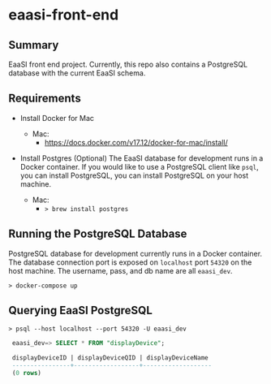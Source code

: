 # eaasi-front-end

## Summary

EaaSI front end project.
Currently, this repo also contains a PostgreSQL database with the current EaaSI schema.

## Requirements
- Install Docker for Mac
  - Mac:
    - https://docs.docker.com/v17.12/docker-for-mac/install/

- Install Postgres (Optional)
  The EaaSI database for development runs in a Docker container.  If you would like to use a PostgreSQL client like `psql`, you can install PostgreSQL, you can install PostgreSQL on your host machine.
  - Mac:
    - `> brew install postgres`

## Running the PostgreSQL Database
PostgreSQL database for development currently runs in a Docker container.
The database connection port is exposed on `localhost` port `54320` on the host machine.
The username, pass, and db name are all `eaasi_dev`.

`> docker-compose up`

## Querying EaaSI PostgreSQL

`> psql --host localhost --port 54320 -U eaasi_dev`

```sql
 eaasi_dev=> SELECT * FROM "displayDevice";

 displayDeviceID | displayDeviceQID | displayDeviceName
 ----------------+------------------+-------------------
 (0 rows)
```

